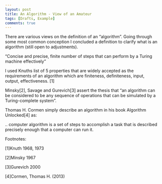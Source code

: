 ```yaml
---
layout: post
title: An Algorithm - View of an Amateur
tags: [Drafts, Example]
comments: true
---
```




There are various views on the definition of an “algorithm”. Going through some most common conception I concluded a definition to clarify what is an algorithm (still open to adjustments).

“Concise and precise, finite number of steps that can perform by a Turing machine effectively”

I used Knuths list of 5 properties that are widely accepted as the requirements of an algorithm which are finiteness, definiteness, input, output, effectiveness. [1]

Minsky[2], Savage and Gurevich[3] assert the thesis that “an algorithm can be considered to be any sequence of operations that can be simulated by a Turing-complete system”.

Thomas H. Cormen simply describe an algorithm in his book Algorithm Unlocked[4] as:

.. computer algorithm is a set of steps to accomplish a task that is described precisely enough that a computer can run it.

Footnotes:

[1]Knuth 1968, 1973

[2]Minsky 1967

[3]Gurevich 2000

[4]Cormen, Thomas H. (2013)

